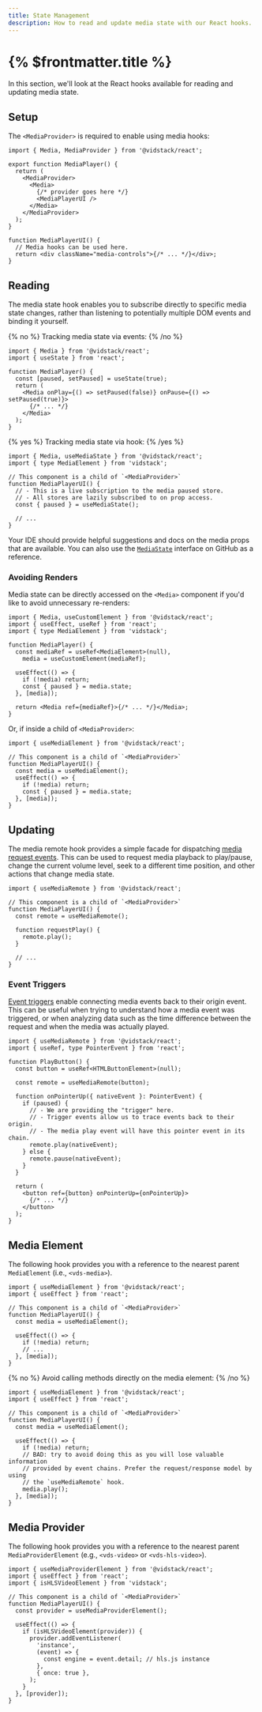 ```yaml
---
title: State Management
description: How to read and update media state with our React hooks.
---
```


# {% $frontmatter.title %}

In this section, we'll look at the React hooks available for reading and updating media state.

## Setup

The `<MediaProvider>` is required to enable using media hooks:

```tsx
import { Media, MediaProvider } from '@vidstack/react';

export function MediaPlayer() {
  return (
    <MediaProvider>
      <Media>
        {/* provider goes here */}
        <MediaPlayerUI />
      </Media>
    </MediaProvider>
  );
}

function MediaPlayerUI() {
  // Media hooks can be used here.
  return <div className="media-controls">{/* ... */}</div>;
}
```

## Reading

The media state hook enables you to subscribe directly to specific media state changes, rather
than listening to potentially multiple DOM events and binding it yourself.

{% no %}
Tracking media state via events:
{% /no %}

```tsx
import { Media } from '@vidstack/react';
import { useState } from 'react';

function MediaPlayer() {
  const [paused, setPaused] = useState(true);
  return (
    <Media onPlay={() => setPaused(false)} onPause={() => setPaused(true)}>
      {/* ... */}
    </Media>
  );
}
```

{% yes %}
Tracking media state via hook:
{% /yes %}

```tsx {% highlight="8" %}
import { Media, useMediaState } from '@vidstack/react';
import { type MediaElement } from 'vidstack';

// This component is a child of `<MediaProvider>`
function MediaPlayerUI() {
  // - This is a live subscription to the media paused store.
  // - All stores are lazily subscribed to on prop access.
  const { paused } = useMediaState();

  // ...
}
```

Your IDE should provide helpful suggestions and docs on the media props that are available. You
can also use the [`MediaState`](https://github.com/vidstack/vidstack/blob/main/packages/vidstack/src/player/media/state.ts)
interface on GitHub as a reference.

### Avoiding Renders

Media state can be directly accessed on the `<Media>` component if you'd like to avoid unnecessary
re-renders:

```tsx {% highlight="11" %}
import { Media, useCustomElement } from '@vidstack/react';
import { useEffect, useRef } from 'react';
import { type MediaElement } from 'vidstack';

function MediaPlayer() {
  const mediaRef = useRef<MediaElement>(null),
    media = useCustomElement(mediaRef);

  useEffect(() => {
    if (!media) return;
    const { paused } = media.state;
  }, [media]);

  return <Media ref={mediaRef}>{/* ... */}</Media>;
}
```

Or, if inside a child of `<MediaProvider>`:

```tsx {% highlight="8" %}
import { useMediaElement } from '@vidstack/react';

// This component is a child of `<MediaProvider>`
function MediaPlayerUI() {
  const media = useMediaElement();
  useEffect(() => {
    if (!media) return;
    const { paused } = media.state;
  }, [media]);
}
```

## Updating

The media remote hook provides a simple facade for dispatching
[media request events](/docs/player/core-concepts/events#request-events). This can be used to
request media playback to play/pause, change the current volume level, seek to a different time
position, and other actions that change media state.

```tsx {% highlight="5,8" %}
import { useMediaRemote } from '@vidstack/react';

// This component is a child of `<MediaProvider>`
function MediaPlayerUI() {
  const remote = useMediaRemote();

  function requestPlay() {
    remote.play();
  }

  // ...
}
```

### Event Triggers

[Event triggers](/docs/player/core-concepts/events#event-triggers) enable connecting media events
back to their origin event. This can be useful when trying to understand how a media event was
triggered, or when analyzing data such as the time difference between the request and when the media
was actually played.

```tsx {% highlight="7,14,16" %}
import { useMediaRemote } from '@vidstack/react';
import { useRef, type PointerEvent } from 'react';

function PlayButton() {
  const button = useRef<HTMLButtonElement>(null);

  const remote = useMediaRemote(button);

  function onPointerUp({ nativeEvent }: PointerEvent) {
    if (paused) {
      // - We are providing the "trigger" here.
      // - Trigger events allow us to trace events back to their origin.
      // - The media play event will have this pointer event in its chain.
      remote.play(nativeEvent);
    } else {
      remote.pause(nativeEvent);
    }
  }

  return (
    <button ref={button} onPointerUp={onPointerUp}>
      {/* ... */}
    </button>
  );
}
```

## Media Element

The following hook provides you with a reference to the nearest parent `MediaElement` (i.e.,
`<vds-media>`).

```tsx
import { useMediaElement } from '@vidstack/react';
import { useEffect } from 'react';

// This component is a child of `<MediaProvider>`
function MediaPlayerUI() {
  const media = useMediaElement();

  useEffect(() => {
    if (!media) return;
    // ...
  }, [media]);
}
```

{% no %}
Avoid calling methods directly on the media element:
{% /no %}

```tsx
import { useMediaElement } from '@vidstack/react';
import { useEffect } from 'react';

// This component is a child of `<MediaProvider>`
function MediaPlayerUI() {
  const media = useMediaElement();

  useEffect(() => {
    if (!media) return;
    // BAD: try to avoid doing this as you will lose valuable information
    // provided by event chains. Prefer the request/response model by using
    // the `useMediaRemote` hook.
    media.play();
  }, [media]);
}
```

## Media Provider

The following hook provides you with a reference to the nearest parent `MediaProviderElement` (e.g.,
`<vds-video>` or `<vds-hls-video>`).

```tsx
import { useMediaProviderElement } from '@vidstack/react';
import { useEffect } from 'react';
import { isHLSVideoElement } from 'vidstack';

// This component is a child of `<MediaProvider>`
function MediaPlayerUI() {
  const provider = useMediaProviderElement();

  useEffect(() => {
    if (isHLSVideoElement(provider)) {
      provider.addEventListener(
        'instance',
        (event) => {
          const engine = event.detail; // hls.js instance
        },
        { once: true },
      );
    }
  }, [provider]);
}
```
